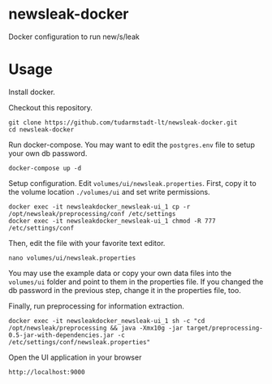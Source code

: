 # newsleak-docker

Docker configuration to run new/s/leak

# Usage

Install docker.

Checkout this repository.

```
git clone https://github.com/tudarmstadt-lt/newsleak-docker.git
cd newsleak-docker
``` 

Run docker-compose. You may want to edit the `postgres.env` file to setup your own db password.

```
docker-compose up -d
```

Setup configuration. Edit `volumes/ui/newsleak.properties`. First, copy it to the volume location `./volumes/ui` and set write permissions.

```
docker exec -it newsleakdocker_newsleak-ui_1 cp -r /opt/newsleak/preprocessing/conf /etc/settings
docker exec -it newsleakdocker_newsleak-ui_1 chmod -R 777 /etc/settings/conf
```

Then, edit the file with your favorite text editor.

```
nano volumes/ui/newsleak.properties
```

You may use the example data or copy your own data files into the `volumes/ui` folder and point to them in the properties file. If you changed the db password in the previous step, change it in the properties file, too.

Finally, run preprocessing for information extraction.

```
docker exec -it newsleakdocker_newsleak-ui_1 sh -c "cd /opt/newsleak/preprocessing && java -Xmx10g -jar target/preprocessing-0.5-jar-with-dependencies.jar -c /etc/settings/conf/newsleak.properties"
```

Open the UI application in your browser

```
http://localhost:9000
```

